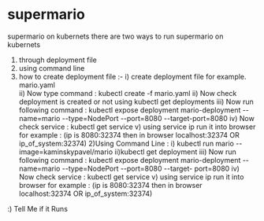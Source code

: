 # supermario
supermario on kubernets
there are two ways to run supermario on kubernets 
1) through deployment file
2) using command line 
1) how to create deployment file :- 
    i) create deployment file for example. mario.yaml\
    ii) Now type command : kubectl create -f mario.yaml
    ii) Now check deployment is created or not using kubectl get deployments
    iii) Now run following command : kubectl expose deployment mario-deployment --name=mario --type=NodePort --port=8080 --target-port=8080
    iv) Now check service : kubectl get service 
    v) using service ip run it into browser for example : (ip is 8080:32374 then in browser localhost:32374 OR ip_of_system:32374) 
2)Using Command Line : 
    i) kubectl run mario --image=kaminskypavel/mario
    ii)kubectl get deployment
    iii)  Now run following command : kubectl expose deployment mario-deployment --name=mario --type=NodePort --port=8080 --target-       port=8080
    iv) Now check service : kubectl get service 
    v) using service ip run it into browser for example : (ip is 8080:32374 then in browser localhost:32374 OR ip_of_system:32374) 




:) Tell Me if it Runs
